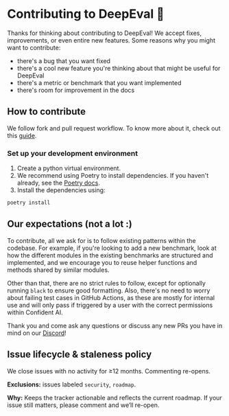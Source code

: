 # Contributing to DeepEval 🥳

Thanks for thinking about contributing to DeepEval! We accept fixes, improvements, or even entire new features. Some reasons why you might want to contribute:

- there's a bug that you want fixed
- there's a cool new feature you're thinking about that might be useful for DeepEval
- there's a metric or benchmark that you want implemented
- there's room for improvement in the docs

## How to contribute

We follow fork and pull request workflow. To know more about it, check out this [guide](https://docs.github.com/en/pull-requests/collaborating-with-pull-requests/proposing-changes-to-your-work-with-pull-requests/creating-a-pull-request-from-a-fork).

### Set up your development environment

1. Create a python virtual environment.
2. We recommend using Poetry to install dependencies. If you haven't already, see the [Poetry docs](https://python-poetry.org/docs/).
3. Install the dependencies using:

```bash
poetry install
```

## Our expectations (not a lot :)

To contribute, all we ask for is to follow existing patterns within the codebase. For example, if you're looking to add a new benchmark, look at how the different modules in the existing benchmarks are structured and implemented, and we encourage you to reuse helper functions and methods shared by similar modules.

Other than that, there are no strict rules to follow, except for optionally running `black` to ensure good formatting. Also, there's no need to worry about failing test cases in GitHub Actions, as these are mostly for internal use and will only pass if triggered by a user with the correct permissions within Confident AI.

Thank you and come ask any questions or discuss any new PRs you have in mind on our [Discord](https://discord.com/invite/a3K9c8GRGt)!


## Issue lifecycle & staleness policy

We close issues with no activity for ≥12 months. Commenting re-opens.

**Exclusions:** issues labeled `security`, `roadmap`.

**Why:** Keeps the tracker actionable and reflects the current roadmap. If your issue still matters, please comment and we’ll re-open.
